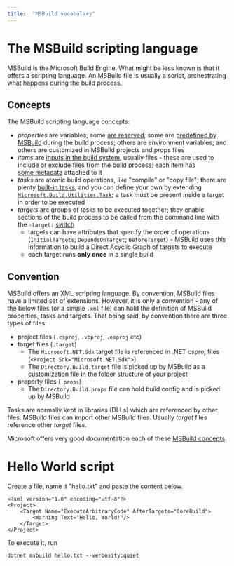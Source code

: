 ```yaml
---
title:  "MSBuild vocabulary"
---
```


# The MSBuild scripting language

MSBuild is the Microsoft Build Engine. What might be less known is that it offers a scripting language. An MSBuild file is usually a script, orchestrating what happens during the build process.

## Concepts

The MSBuild scripting language concepts:
- *properties* are variables; some [are reserved](https://learn.microsoft.com/en-us/visualstudio/msbuild/common-msbuild-project-properties); some are [predefined by MSBuild](https://learn.microsoft.com/en-us/visualstudio/msbuild/msbuild-reserved-and-well-known-properties) during the build process; others are environment variables; and others are customized in MSBuild projects and props files
- *items* are [inputs in the build system](https://learn.microsoft.com/en-us/visualstudio/msbuild/common-msbuild-project-items), usually files - these are used to include or exclude files from the build process; each item has [some metadata](https://learn.microsoft.com/en-us/visualstudio/msbuild/msbuild-well-known-item-metadata) attached to it
- *tasks* are atomic build operations, like "compile" or "copy file"; there are plenty [built-in tasks](https://learn.microsoft.com/en-us/visualstudio/msbuild/msbuild-task-reference), and you can define your own by extending [`Microsoft.Build.Utilities.Task`](https://learn.microsoft.com/en-us/dotnet/api/microsoft.build.utilities.task); a task must be present inside a target in order to be executed
- *targets* are groups of tasks to be executed together; they enable sections of the build process to be called from the command line with the `-target:` [switch](https://learn.microsoft.com/en-us/visualstudio/msbuild/msbuild-command-line-reference)
  - targets can have attributes that specify the order of operations (`InitialTargets`; `DependsOnTarget`; `BeforeTarget`) - MSBuild uses this information to build a Direct Acyclic Graph of targets to execute
  - each target runs **only once** in a single build

## Convention

MSBuild offers an XML scripting language. By convention, MSBuild files have a limited set of extensions. However, it is only a convention - any of the below files (or a simple `.xml` file) can hold the definition of MSBuild properties, tasks and targets. That being said, by convention there are three types of files:
- project files (`.csproj`, `.vbproj`, `.esproj` etc)
- target files (`.target`)
  - The `Microsoft.NET.Sdk` target file is referenced in .NET csproj files (`<Project Sdk="Microsoft.NET.Sdk">`)
  - The `Directory.Build.target` file is picked up by MSBuild as a customization file in the folder structure of your project
- property files (`.props`)
  - The `Directory.Build.props` file can hold build config and is picked up by MSBuild

Tasks are normally kept in libraries (DLLs) which are referenced by other files.
MSBuild files can import other MSBuild files. Usually *target* files reference other *target* files.

Microsoft offers very good documentation each of these [MSBuild concepts](https://learn.microsoft.com/en-us/visualstudio/msbuild/msbuild-concepts).

# Hello World script

Create a file, name it "hello.txt" and paste the content below.

```
<?xml version="1.0" encoding="utf-8"?>
<Project>
	<Target Name="ExecuteArbitraryCode" AfterTargets="CoreBuild">
		<Warning Text="Hello, World!"/>
	</Target>
</Project>
```

To execute it, run

```
dotnet msbuild hello.txt --verbosity:quiet
```
